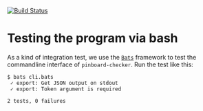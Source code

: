 [![Build Status](https://travis-ci.org/bkittelmann/pinboard-checker.svg?branch=master)](https://travis-ci.org/bkittelmann/pinboard-checker)

# Testing the program via bash

As a kind of integration test, we use the [`Bats`](https://github.com/sstephenson/bats#readme)
framework to test the commandline interface of `pinboard-checker`. Run the test like this:

```
$ bats cli.bats
 ✓ export: Get JSON output on stdout
 ✓ export: Token argument is required

2 tests, 0 failures
```